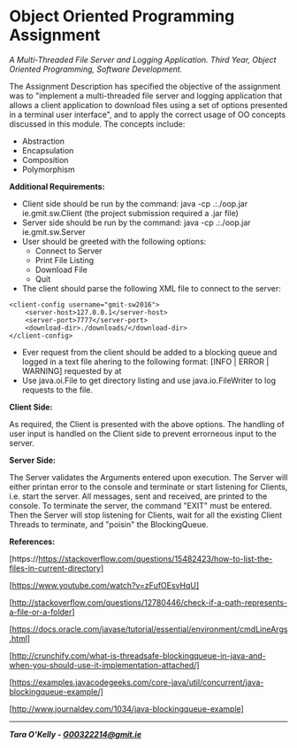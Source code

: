 # Object Oriented Programming Assignment
*A Multi-Threaded File Server and Logging Application. Third Year, Object Oriented Programming, Software Development.*

The Assignment Description has specified  the objective of the assignment was 
to "implement a multi-threaded file server and logging application that allows
a client application to download files using a set of options presented in a 
terminal user interface", and to apply the correct usage of OO concepts discussed 
in this module. The concepts include:

* Abstraction
* Encapsulation
* Composition
* Polymorphism

**Additional Requirements:**

* Client side should be run by the command: java -cp .:./oop.jar ie.gmit.sw.Client (the project submission required a .jar file)
* Server side should be run by the command: java -cp .:./oop.jar ie.gmit.sw.Server
* User should be greeted with the following options:
  * Connect to Server
  * Print File Listing
  * Download File
  * Quit
* The client should parse the following XML file to connect to the server:

```
<client-config username="gmit-sw2016">
	<server-host>127.0.0.1</server-host>
	<server-port>7777</server-port>
	<download-dir>./downloads/</download-dir>
</client-config>
```

* Ever request from the client should be added to a blocking queue and logged in a text file ahering to the following format: [INFO | ERROR | WARNING]<command> requested by <client ip address> at <date time>
* Use java.oi.File to get directory listing and use java.io.FileWriter to log requests to the file.

**Client Side:**

As required, the Client is presented with the above options. The handling of user input is handled on the Client side to prevent errorneous input to the server.

**Server Side:**

The Server validates the Arguments entered upon execution. The Server will either printan error to the console and terminate or start listening for Clients, i.e. start the server. All messages, sent and received, are printed to the console. To terminate the server, the command "EXIT" must be entered. Then the Server will stop listening for Clients, wait for all the existing Client Threads to terminate, and "poisin" the BlockingQueue.


**References:**

[https://https://stackoverflow.com/questions/15482423/how-to-list-the-files-in-current-directory]

[https://www.youtube.com/watch?v=zFufOEsvHqU]

[http://stackoverflow.com/questions/12780446/check-if-a-path-represents-a-file-or-a-folder]

[https://docs.oracle.com/javase/tutorial/essential/environment/cmdLineArgs.html]

[http://crunchify.com/what-is-threadsafe-blockingqueue-in-java-and-when-you-should-use-it-implementation-attached/]

[https://examples.javacodegeeks.com/core-java/util/concurrent/java-blockingqueue-example/]

[http://www.journaldev.com/1034/java-blockingqueue-example]

-----

__*Tara O'Kelly - G00322214@gmit.ie*__ 